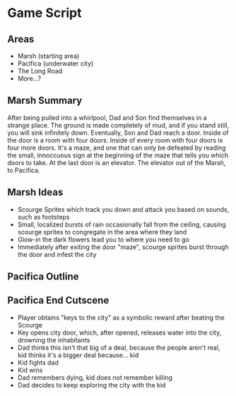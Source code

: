 # Game Script

## Areas
- Marsh (starting area)
- Pacifica (underwater city)
- The Long Road
- More...?

## Marsh Summary

After being pulled into a whirlpool, Dad and Son find themselves in a strange place. The ground is made completely of mud, and if you stand still, you will sink infinitely down. Eventually, Son and Dad reach a door. Inside of the door is a room with four doors. Inside of every room with four doors is four more doors. It's a maze, and one that can only be defeated by reading the small, innoccuous sign at the beginning of the maze that tells you which doors to take. At the last door is an elevator. The elevator out of the Marsh, to Pacifica.

## Marsh Ideas

- Scourge Sprites which track you down and attack you based on sounds, such as footsteps
- Small, localized bursts of rain occasionally fall from the ceiling, causing scourge sprites to congregate in the area where they land
- Glow-in the dark flowers lead you to where you need to go
- Immediately after exiting the door "maze", scourge sprites burst through the door and infest the city

## Pacifica Outline



## Pacifica End Cutscene

- Player obtains "keys to the city" as a symbolic reward after beating the Scourge
- Key opens city door, which, after opened, releases water into the city, drowning the inhabitants
- Dad thinks this isn't that big of a deal, because the people aren't real, kid thinks it's a bigger deal because... kid
- Kid fights dad
- Kid wins
- Dad remembers dying, kid does not remember killing
- Dad decides to keep exploring the city with the kid